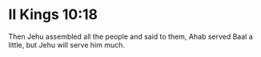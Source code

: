 # II Kings 10:18

Then Jehu assembled all the people and said to them, Ahab served Baal a little, but Jehu will serve him much.
